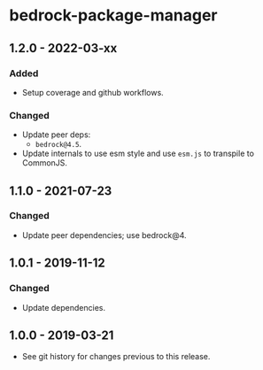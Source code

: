 # bedrock-package-manager

## 1.2.0 - 2022-03-xx

### Added
- Setup coverage and github workflows.

### Changed
- Update peer deps:
  - `bedrock@4.5`.
- Update internals to use esm style and use `esm.js` to
  transpile to CommonJS.

## 1.1.0 - 2021-07-23

### Changed
- Update peer dependencies; use bedrock@4.

## 1.0.1 - 2019-11-12

### Changed
- Update dependencies.

## 1.0.0 - 2019-03-21

- See git history for changes previous to this release.
